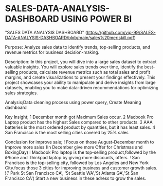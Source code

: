 # SALES-DATA-ANALYSIS-DASHBOARD USING POWER BI

"SALES DATA ANALYSIS DASHBOARD" (https://github.com/vip-99/SALES-DATA-ANALYSIS-DASHBOARD/blob/main/sales%20meriskill.pdf)

Purpose: Analyze sales data to identify trends, top-selling products, and revenue metrics for business decision-making.

Description: In this project, you will dive into a large sales dataset to extract valuable insights. You will explore sales trends over time, identify the best-selling products, calculate revenue metrics such as total sales and profit margins, and create visualizations to present your findings effectively. This project showcases your ability to manipulate and derive insights from large datasets, enabling you to make data-driven recommendations for optimizing sales strategies.

Analysis;Data cleaning process using power query, Create Meaning dashboard

Key Insight;
1 December month got Maximum Sales occur.
2 Macbook Pro Laptop  product has the highest Sales compared to other products.
3 AAA batteries is the most ordered product by quantities, but it has least sales.
4 San Francisco is the most selling cities covered by 25% sales 

Conclusion for improve sale;
! Focus on those August-December month to Improve more sales
(In December give more Offer for Christmas and BoxingDay)
! Macbook Pro laptop is the top-selling product,followed by the iPhone and Thinkpad laptop by giving more discounts, offers.
! San Francisco is the top-selling city, followed by Los Angeles and New York City.focus those 3 cities for improving business and customer growth sales.
!(' Park St San Francisco CA', 'St Seattle WA','St Atlanta GA','St San Francisco CA') Start a new business in these adress to grow the sales.

